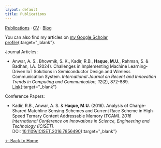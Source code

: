 ```yaml
---
layout: default
title: Publications
---
```


[Publications](/publications/) · [CV](/cv/) · [Blog](/blog/)

You can also find my articles on [my Google Scholar profile](https://scholar.google.com/citations?hl=en&user=XO3Zz1EAAAAJ&view_op=list_works&authuser=3&sortby=pubdate){:target="_blank"}.

Journal Articles:
* Anwar, A. S., Bhowmik, S. K., Kadir, R.B., **Haque, M.U.**, Rahman, S. & Badhan, I.A. (2024). Challenges in Implementing Machine Learning-Driven IoT Solutions in Semiconductor Design and Wireless Communication System. *International Journal on Recent and Innovation Trends in Computing and Communication, 12*(2), 872-889.  
  [Link](https://ijritcc.org/index.php/ijritcc/article/view/11127){:target="_blank"}

Conference Papers:
* Kadir, R.B., Anwar, A. S. & **Haque, M.U.** (2016). Analysis of Charge-Shared Matchline Sensing Schemes and Current Race Scheme in High-Speed Ternary Content Addressable Memory (TCAM). *2016 International Conference on Innovations in Science, Engineering and Technology (ICISET)*.  
  DOI: [10.1109/ICISET.2016.7856490](https://doi.org/10.1109/ICISET.2016.7856490){:target="_blank"}

[← Back to Home](/)
